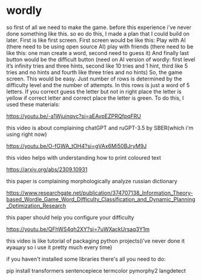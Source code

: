 # wordly
so first of all we need to make the game.
before this experience i've never done something like this.
so еo do this, I made a plan that I could build on later.
First is like first screen. First screen would be like this:
Play with AI (there need to be using open source AI)
play with friends (there need to be like this: one man create a word, second need to guess it)
And finally last button would be the difficult button (need on AI version of wordly: first level it’s infinity tries and three hints, second like 10 tries and 1 hint, third like 5 tries and no hints and fourth like three tries and no hints)
So, the game screen. This would be easy. Just number of rows is determined by the difficulty level and the number of attempts. In this rows is just a word of 5 letters. 
If you correct guess the letter but not in right place the letter is yellow if correct letter and correct place the letter is green.
To do this, I used these materials:

https://youtu.be/-a1Wjuinqvc?si=aEAvpEZPRQfpqFRU

this video is about complaining chatGPT and ruGPT-3.5 by SBER(which i'm using right now)

https://youtu.be/O-fGWA_tOH4?si=gVAx6Mi50BJryM9J

this video helps with understanding how to print coloured text

https://arxiv.org/abs/2309.10931

this paper is complaining morphologically analyze russian dictionary

https://www.researchgate.net/publication/374707138_Information_Theory-based_Wordle_Game_Word_Difficulty_Classification_and_Dynamic_Planning_Optimization_Research

this paper should help you configure your difficulty

https://youtu.be/QFhWS4qh2XY?si=7uWXackUrsaq3Y1m

this video is like tutorial of packaging python projects(i've never done it иуащку so i use it pretty much every time)


if you haven't installed some libraries there's all you need to do:

pip install transformers sentencepiece termcolor pymorphy2 langdetect
